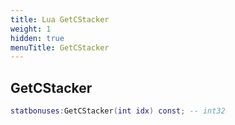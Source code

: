 ```yaml
---
title: Lua GetCStacker
weight: 1
hidden: true
menuTitle: GetCStacker
---
```

## GetCStacker
```lua
statbonuses:GetCStacker(int idx) const; -- int32
```